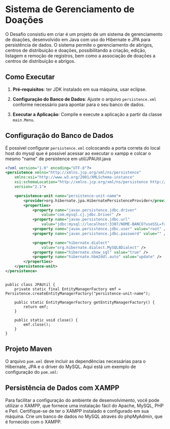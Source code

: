 # Sistema de Gerenciamento de Doações

O Desafio consistiu em criar é um projeto de um sistema de gerenciamento de doações, desenvolvido em Java com uso do Hibernate e JPA para persistência de dados. O sistema permite o gerenciamento de abrigos, centros de distribuição e doações, possibilitando a criação, edição, listagem e remoção de registros, bem como a associação de doações a centros de distribuição e abrigos.


## Como Executar

1. **Pré-requisitos**: ter JDK instalado em sua máquina, usar eclipse.

2. **Configuração do Banco de Dados**: Ajuste o arquivo `persistence.xml` conforme necessário para apontar para o seu banco de dados.

3. **Executar a Aplicação**: Compile e execute a aplicação a partir da classe `main.Menu`.

## Configuração do Banco de Dados

É possivel configurar `persistence.xml` colcocando a porta correta do local host do mysql que é possivel acessar ao executar o xampp e colcar o mesmo "name" de persistence em util/JPAUtil.java

```xml
<?xml version="1.0" encoding="UTF-8"?>
<persistence xmlns="http://xmlns.jcp.org/xml/ns/persistence"
	xmlns:xsi="http://www.w3.org/2001/XMLSchema-instance"
	xsi:schemaLocation="http://xmlns.jcp.org/xml/ns/persistence http://xmlns.jcp.org/xml/ns/persistence/persistence_2_1.xsd"
	version="2.1">

	<persistence-unit name="persistence-unit-name">
		<provider>org.hibernate.jpa.HibernatePersistenceProvider</provider>
		<properties>
			<property name="javax.persistence.jdbc.driver"
				value="com.mysql.cj.jdbc.Driver" />
			<property name="javax.persistence.jdbc.url"
				value="jdbc:mysql://localhost:3307/NOME-BANCO?useSSL=false&amp;serverTimezone=UTC" />
			<property name="javax.persistence.jdbc.user" value="root" /> //SEU USER
			<property name="javax.persistence.jdbc.password" value="" /> //SUA SENHA

			<property name="hibernate.dialect"
				value="org.hibernate.dialect.MySQL8Dialect" />
			<property name="hibernate.show_sql" value="true" />
			<property name="hibernate.hbm2ddl.auto" value="update" />
		</properties>
	</persistence-unit>
</persistence>
```
```JPAUtil

public class JPAUtil {
    private static final EntityManagerFactory emf = Persistence.createEntityManagerFactory("persistence-unit-name");

    public static EntityManagerFactory getEntityManagerFactory() {
        return emf;
    }

    public static void close() {
        emf.close();
    }
}

```

## Projeto Maven

O arquivo `pom.xml` deve incluir as dependências necessárias para o Hibernate, JPA e o driver do MySQL. Aqui está um exemplo de configuração do `pom.xml`:

## Persistência de Dados com XAMPP

Para facilitar a configuração do ambiente de desenvolvimento, você pode utilizar o XAMPP, que fornece uma instalação fácil do Apache, MySQL, PHP e Perl. Certifique-se de ter o XAMPP instalado e configurado em sua máquina. Crie um banco de dados no MySQL através do phpMyAdmin, que é fornecido com o XAMPP.
